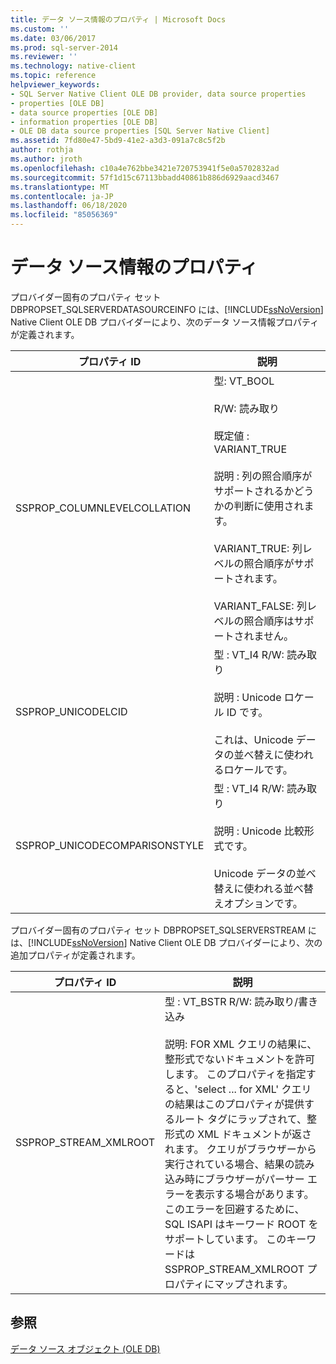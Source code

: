 ```yaml
---
title: データ ソース情報のプロパティ | Microsoft Docs
ms.custom: ''
ms.date: 03/06/2017
ms.prod: sql-server-2014
ms.reviewer: ''
ms.technology: native-client
ms.topic: reference
helpviewer_keywords:
- SQL Server Native Client OLE DB provider, data source properties
- properties [OLE DB]
- data source properties [OLE DB]
- information properties [OLE DB]
- OLE DB data source properties [SQL Server Native Client]
ms.assetid: 7fd80e47-5bd9-41e2-a3d3-091a7c8c5f2b
author: rothja
ms.author: jroth
ms.openlocfilehash: c10a4e762bbe3421e720753941f5e0a5702832ad
ms.sourcegitcommit: 57f1d15c67113bbadd40861b886d6929aacd3467
ms.translationtype: MT
ms.contentlocale: ja-JP
ms.lasthandoff: 06/18/2020
ms.locfileid: "85056369"
---
```

# <a name="data-source-information-properties"></a>データ ソース情報のプロパティ
  プロバイダー固有のプロパティ セット DBPROPSET_SQLSERVERDATASOURCEINFO には、[!INCLUDE[ssNoVersion](../../includes/ssnoversion-md.md)] Native Client OLE DB プロバイダーにより、次のデータ ソース情報プロパティが定義されます。  
  
|プロパティ ID|説明|  
|-----------------|-----------------|  
|SSPROP_COLUMNLEVELCOLLATION|型: VT_BOOL<br /><br /> R/W: 読み取り<br /><br /> 既定値 : VARIANT_TRUE<br /><br /> 説明 : 列の照合順序がサポートされるかどうかの判断に使用されます。<br /><br /> VARIANT_TRUE: 列レベルの照合順序がサポートされます。<br /><br /> VARIANT_FALSE: 列レベルの照合順序はサポートされません。|  
|SSPROP_UNICODELCID|型 : VT_I4 R/W: 読み取り<br /><br /> 説明 : Unicode ロケール ID です。<br /><br /> これは、Unicode データの並べ替えに使われるロケールです。|  
|SSPROP_UNICODECOMPARISONSTYLE|型 : VT_I4 R/W: 読み取り<br /><br /> 説明 : Unicode 比較形式です。<br /><br /> Unicode データの並べ替えに使われる並べ替えオプションです。|  
  
 プロバイダー固有のプロパティ セット DBPROPSET_SQLSERVERSTREAM には、[!INCLUDE[ssNoVersion](../../includes/ssnoversion-md.md)] Native Client OLE DB プロバイダーにより、次の追加プロパティが定義されます。  
  
|プロパティ ID|説明|  
|-----------------|-----------------|  
|SSPROP_STREAM_XMLROOT|型 : VT_BSTR R/W: 読み取り/書き込み<br /><br /> 説明: FOR XML クエリの結果に、整形式でないドキュメントを許可します。 このプロパティを指定すると、'select ... for XML' クエリの結果はこのプロパティが提供するルート タグにラップされて、整形式の XML ドキュメントが返されます。 クエリがブラウザーから実行されている場合、結果の読み込み時にブラウザーがパーサー エラーを表示する場合があります。 このエラーを回避するために、SQL ISAPI はキーワード ROOT をサポートしています。 このキーワードは SSPROP_STREAM_XMLROOT プロパティにマップされます。|  
  
## <a name="see-also"></a>参照  
 [データ ソース オブジェクト &#40;OLE DB&#41;](data-source-objects-ole-db.md)  
  
  
